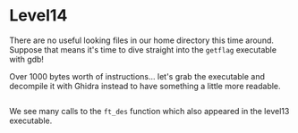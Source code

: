 # Level14
There are no useful looking files in our home directory this time around. Suppose that means it's time to dive straight into the `getflag` executable with gdb!

Over 1000 bytes worth of instructions... let's grab the executable and decompile it with Ghidra instead to have something a little more readable.

```c

```

We see many calls to the `ft_des` function which also appeared in the level13 executable.